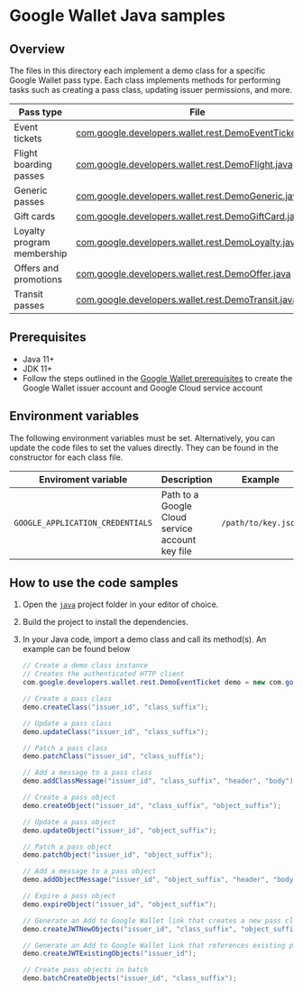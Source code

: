 # Google Wallet Java samples

## Overview

The files in this directory each implement a demo class for a specific Google
Wallet pass type. Each class implements methods for performing tasks such as
creating a pass class, updating issuer permissions, and more.

| Pass type                  | File                                                         |
|----------------------------|--------------------------------------------------------------|
| Event tickets              | [com.google.developers.wallet.rest.DemoEventTicket.java](./src/main/java/com.google.developers.wallet.rest.DemoEventTicket.java) |
| Flight boarding passes     | [com.google.developers.wallet.rest.DemoFlight.java](./src/main/java/com.google.developers.wallet.rest.DemoFlight.java)           |
| Generic passes             | [com.google.developers.wallet.rest.DemoGeneric.java](./src/main/java/com.google.developers.wallet.rest.DemoGeneric.java)         |
| Gift cards                 | [com.google.developers.wallet.rest.DemoGiftCard.java](./src/main/java/com.google.developers.wallet.rest.DemoGiftCard.java)       |
| Loyalty program membership | [com.google.developers.wallet.rest.DemoLoyalty.java](./src/main/java/com.google.developers.wallet.rest.DemoLoyalty.java)         |
| Offers and promotions      | [com.google.developers.wallet.rest.DemoOffer.java](./src/main/java/com.google.developers.wallet.rest.DemoOffer.java)             |
| Transit passes             | [com.google.developers.wallet.rest.DemoTransit.java](./src/main/java/com.google.developers.wallet.rest.DemoTransit.java)         |

## Prerequisites

*   Java 11+
*   JDK 11+
*   Follow the steps outlined in the
    [Google Wallet prerequisites](https://developers.google.com/wallet/generic/web/prerequisites)
    to create the Google Wallet issuer account and Google Cloud service account

## Environment variables

The following environment variables must be set. Alternatively, you can update
the code files to set the values directly. They can be found in the constructor
for each class file.

| Enviroment variable              | Description                                     | Example             |
|----------------------------------|-------------------------------------------------|---------------------|
| `GOOGLE_APPLICATION_CREDENTIALS` | Path to a Google Cloud service account key file | `/path/to/key.json` |

## How to use the code samples

1.  Open the [`java`](./java/) project folder in your editor of choice.
2.  Build the project to install the dependencies.
3.  In your Java code, import a demo class and call its method(s). An example
    can be found below

    ```java
    // Create a demo class instance
    // Creates the authenticated HTTP client
    com.google.developers.wallet.rest.DemoEventTicket demo = new com.google.developers.wallet.rest.DemoEventTicket();

    // Create a pass class
    demo.createClass("issuer_id", "class_suffix");

    // Update a pass class
    demo.updateClass("issuer_id", "class_suffix");

    // Patch a pass class
    demo.patchClass("issuer_id", "class_suffix");

    // Add a message to a pass class
    demo.addClassMessage("issuer_id", "class_suffix", "header", "body");

    // Create a pass object
    demo.createObject("issuer_id", "class_suffix", "object_suffix");

    // Update a pass object
    demo.updateObject("issuer_id", "object_suffix");

    // Patch a pass object
    demo.patchObject("issuer_id", "object_suffix");

    // Add a message to a pass object
    demo.addObjectMessage("issuer_id", "object_suffix", "header", "body");

    // Expire a pass object
    demo.expireObject("issuer_id", "object_suffix");

    // Generate an Add to Google Wallet link that creates a new pass class and object
    demo.createJWTNewObjects("issuer_id", "class_suffix", "object_suffix");

    // Generate an Add to Google Wallet link that references existing pass object(s)
    demo.createJWTExistingObjects("issuer_id");

    // Create pass objects in batch
    demo.batchCreateObjects("issuer_id", "class_suffix");
    ```
